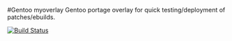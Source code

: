 #Gentoo myoverlay 
Gentoo portage overlay for quick testing/deployment of patches/ebuilds.

[![Build Status](https://travis-ci.org/timeraider4u/myoverlay.svg?branch=master)](https://travis-ci.org/timeraider4u/myoverlay)
